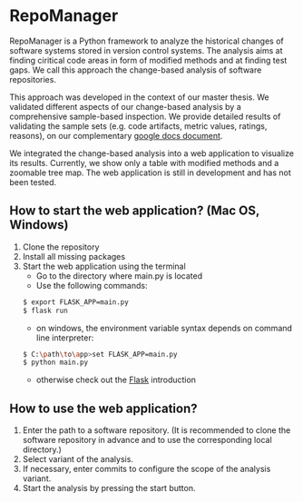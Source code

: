 # RepoManager
RepoManager is a Python framework to analyze the historical changes of software systems stored in version control systems. The analysis aims at finding ciritical code areas in form of modified methods and at finding test gaps. We call this approach the change-based analysis of software repositories.

This approach was developed in the context of our master thesis. We validated different aspects of our change-based analysis by a comprehensive sample-based inspection. We provide detailed results of validating the sample sets (e.g. code artifacts, metric values, ratings, reasons), on our complementary [google docs document](https://docs.google.com/spreadsheets/d/1LMwUOiO33gK4oeYTnHs4tAKA53Rp1NBLijPJ28WjEmI/edit?usp=sharing).

We integrated the change-based analysis into a web application to visualize its results. Currently, we show only a table with modified methods and a zoomable tree map. The web application is still in development and has not been tested.

## How to start the web application? (Mac OS, Windows)
1. Clone the repository
2. Install all missing packages
3. Start the web application using the terminal
   - Go to the directory where main.py is located
   - Use the following commands:
   ```bash
   $ export FLASK_APP=main.py
   $ flask run
   ```
   - on windows, the environment variable syntax depends on command line interpreter:
   ```bash
   $ C:\path\to\app>set FLASK_APP=main.py
   $ python main.py
   ```
   - otherwise check out the [Flask](https://flask.palletsprojects.com/en/1.1.x/) introduction
   
## How to use the web application?
1. Enter the path to a software repository. (It is recommended to clone the software repository in advance and to use the corresponding local directory.)
2. Select variant of the analysis.
3. If necessary, enter commits to configure the scope of the analysis variant.
4. Start the analysis by pressing the start button.

